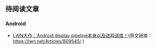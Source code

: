 ## 待阅读文章

### Android
* [LWN大作：Android display pipeline本身以及进程调度！](https://mp.weixin.qq.com/s/MuPX4s46tR7Hn_ak51x95Q)(原文链接：https://lwn.net/Articles/809545/ )
